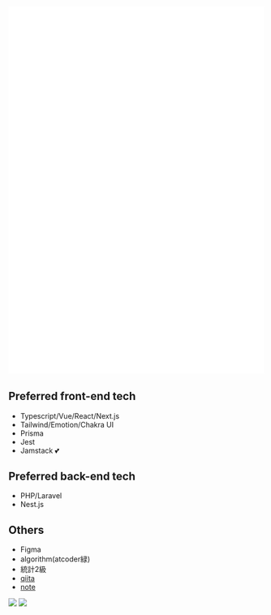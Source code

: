 ![Metrics](/metrics.plugin.isocalendar.fullyear.svg)

## Preferred front-end tech
- Typescript/Vue/React/Next.js
- Tailwind/Emotion/Chakra UI
- Prisma
- Jest
- Jamstack 💕

## Preferred back-end tech
- PHP/Laravel
- Nest.js

## Others
- Figma
- algorithm(atcoder緑)
- 統計2級
- [qiita](https://qiita.com/www_y118)
- [note](https://note.com/www_y118)


[![](https://raw.githubusercontent.com/yuito118/yuito118/master/profile-summary-card-output/dracula/1-repos-per-language.svg)](https://github.com/vn7n24fzkq/github-profile-summary-cards)
[![](https://raw.githubusercontent.com/yuito118/yuito118/master/profile-summary-card-output/dracula/2-most-commit-language.svg)](https://github.com/vn7n24fzkq/github-profile-summary-cards)
